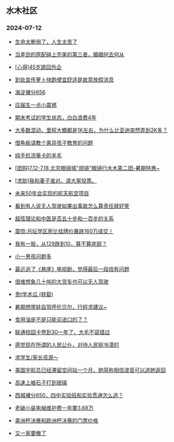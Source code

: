 ## 水木社区 
### 2024-07-12

+ [生命太脆弱了，人生太苦了](https://www.newsmth.net/nForum/article/MyFamily/271431)

+ [当差劲的原配碰上完美的第三者，婚姻何去何从](https://www.newsmth.net/nForum/article/FamilyLife/1766776810)

+ [[心得]45岁跳回外企](https://www.newsmth.net/nForum/article/WorkingLife/103247)

+ [到处宣传萝卜快跑便宜舒适是故意放假消息](https://www.newsmth.net/nForum/article/GreenAuto/1625571)

+ [海淀裸分656](https://www.newsmth.net/nForum/article/PreUnivEdu/185775)

+ [应届生一点小震撼](https://www.newsmth.net/nForum/article/OurEstate/3032012)

+ [期末考试的学生状态，白白浪费4年](https://www.newsmth.net/nForum/article/QingJiao/878918)

+ [大多数混动，里程大概都是1K左右，为什么比亚迪突然弄到2K多？](https://www.newsmth.net/nForum/article/AutoWorld/1944869656)

+ [借龟板请教个离异孩子教育的问题](https://www.newsmth.net/nForum/article/ChildEducation/2422116)

+ [纯手机流量卡的羊毛](https://www.newsmth.net/nForum/article/CouponsLife/4494267)

+ [[团购]7.12-7.18 北京眼镜城"顺镜"眼镜行水木第二团-暑期特惠~](https://www.newsmth.net/nForum/article/ADAgent_TG/1323298)

+ [[求助]我和妻子谁对，请大家投票。](https://www.newsmth.net/nForum/article/FamilyLife/1766778503)

+ [未来50年会实现的航天航空项目](https://www.newsmth.net/nForum/article/Aero/459085)

+ [看到有人说无人驾驶如果出事故怎么算责任就好笑](https://www.newsmth.net/nForum/article/AutoWorld/1944869256)

+ [超弦理论和中医是否五十步和一百步的关系](https://www.newsmth.net/nForum/article/Science/383374)

+ [震惊:月坛学区房比挂牌价暴跌160万成交！](https://www.newsmth.net/nForum/article/OurEstate/3032617)

+ [我有一股，从129跌到10，算不算底部？](https://www.newsmth.net/nForum/article/Stock/10884694)

+ [小一男孩问题多](https://www.newsmth.net/nForum/article/ChildEducation/2422187)

+ [最近追了《悬崖》电视剧，觉得最后一段戏有问题](https://www.newsmth.net/nForum/article/TV/1687469)

+ [很难想象几十吨的大货车也可以无人驾驶](https://www.newsmth.net/nForum/article/GreenAuto/1626508)

+ [贵t学术瓜 (转载)](https://www.newsmth.net/nForum/article/QingJiao/878909)

+ [暑期想带娃自驾呼伦贝尔，行程求建议~](https://www.newsmth.net/nForum/article/AutoTravel/13656868)

+ [食用油是不是只能买进口的了？](https://www.newsmth.net/nForum/article/CouponsLife/4494310)

+ [联通校园卡卷到30一年了，大毛不容错过](https://www.newsmth.net/nForum/article/CouponsLife/4494417)

+ [感觉现在所谓的人民公仆，对待人民挺冷漠的](https://www.newsmth.net/nForum/article/WorkingLife/103483)

+ [求学生/家长资源～](https://www.newsmth.net/nForum/article/ChildEducation/2422446)

+ [美国宇航员已经滞留空间站一个月，她简称相信波音可以送她返回](https://www.newsmth.net/nForum/article/Aero/459145)

+ [高速上被石子打到玻璃](https://www.newsmth.net/nForum/article/AutoWorld/1944870599)

+ [西城裸分650，四中实验班和实验贯通怎么选？](https://www.newsmth.net/nForum/article/PreUnivEdu/186079)

+ [老破小装电梯维护费一年要3.68万](https://www.newsmth.net/nForum/article/OurEstate/3032711)

+ [美洲杯决赛和欧洲杯决赛的门票价格](https://www.newsmth.net/nForum/article/WorldSoccer/18093718)

+ [又一家要撤了](https://www.newsmth.net/nForum/article/METech/485158)

